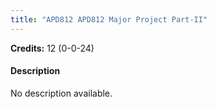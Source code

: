 ```yaml
---
title: "APD812 APD812 Major Project Part-II"
---
```

**Credits:** 12 (0-0-24)

#### Description
No description available.